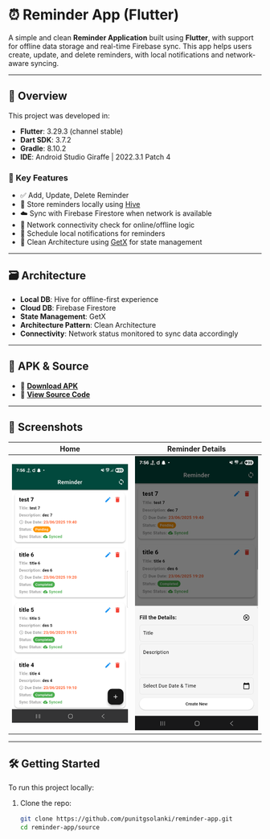 # ⏰ Reminder App (Flutter)

A simple and clean **Reminder Application** built using **Flutter**, with support for offline data storage and real-time Firebase sync. This app helps users create, update, and delete reminders, with local notifications and network-aware syncing.

---

## 🚀 Overview

This project was developed in:

- **Flutter**: 3.29.3 (channel stable)
- **Dart SDK**: 3.7.2
- **Gradle**: 8.10.2
- **IDE**: Android Studio Giraffe | 2022.3.1 Patch 4

### 🔧 Key Features

- ✅ Add, Update, Delete Reminder
- 📅 Store reminders locally using [Hive](https://pub.dev/packages/hive)
- ☁️ Sync with Firebase Firestore when network is available
- 📶 Network connectivity check for online/offline logic
- 🔔 Schedule local notifications for reminders
- 🧠 Clean Architecture using [GetX](https://pub.dev/packages/get) for state management

---

## 🗃️ Architecture

- **Local DB**: Hive for offline-first experience
- **Cloud DB**: Firebase Firestore
- **State Management**: GetX
- **Architecture Pattern**: Clean Architecture
- **Connectivity**: Network status monitored to sync data accordingly

---

## 📲 APK & Source

- 🔗 [**Download APK**](https://github.com/punitgsolanki/reminder-app/blob/main/assets/app-release.apk)
- 📁 [**View Source Code**](https://github.com/punitgsolanki/reminder-app/tree/main/source)

---

## 📸 Screenshots

| Home | Reminder Details |
|------|------------------|
| ![Home](https://github.com/punitgsolanki/reminder-app/blob/main/assets/Screenshot_20250623_195603.png) | ![Details](https://github.com/punitgsolanki/reminder-app/blob/main/assets/Screenshot_20250623_195624.png) |

---

## 🛠️ Getting Started

To run this project locally:

1. Clone the repo:
   ```bash
   git clone https://github.com/punitgsolanki/reminder-app.git
   cd reminder-app/source
